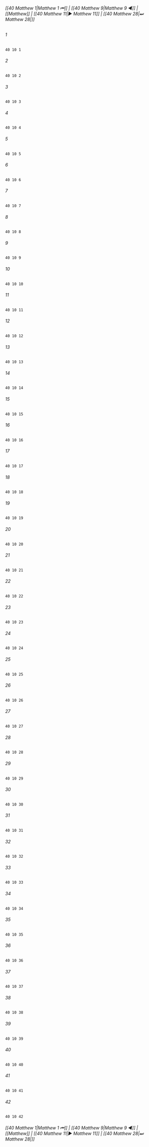 
###### [[40 Matthew 1|Matthew 1 ⏮]] | [[40 Matthew 9|Matthew 9 ◀]] | [[Matthew]] | [[40 Matthew 11|▶ Matthew 11]] | [[40 Matthew 28|⏭ Matthew 28|]]

###### 1
``` verse
40 10 1 
```
###### 2
``` verse
40 10 2 
```
###### 3
``` verse
40 10 3 
```
###### 4
``` verse
40 10 4 
```
###### 5
``` verse
40 10 5 
```
###### 6
``` verse
40 10 6 
```
###### 7
``` verse
40 10 7 
```
###### 8
``` verse
40 10 8 
```
###### 9
``` verse
40 10 9 
```
###### 10
``` verse
40 10 10 
```
###### 11
``` verse
40 10 11 
```
###### 12
``` verse
40 10 12 
```
###### 13
``` verse
40 10 13 
```
###### 14
``` verse
40 10 14 
```
###### 15
``` verse
40 10 15 
```
###### 16
``` verse
40 10 16 
```
###### 17
``` verse
40 10 17 
```
###### 18
``` verse
40 10 18 
```
###### 19
``` verse
40 10 19 
```
###### 20
``` verse
40 10 20 
```
###### 21
``` verse
40 10 21 
```
###### 22
``` verse
40 10 22 
```
###### 23
``` verse
40 10 23 
```
###### 24
``` verse
40 10 24 
```
###### 25
``` verse
40 10 25 
```
###### 26
``` verse
40 10 26 
```
###### 27
``` verse
40 10 27 
```
###### 28
``` verse
40 10 28 
```
###### 29
``` verse
40 10 29 
```
###### 30
``` verse
40 10 30 
```
###### 31
``` verse
40 10 31 
```
###### 32
``` verse
40 10 32 
```
###### 33
``` verse
40 10 33 
```
###### 34
``` verse
40 10 34 
```
###### 35
``` verse
40 10 35 
```
###### 36
``` verse
40 10 36 
```
###### 37
``` verse
40 10 37 
```
###### 38
``` verse
40 10 38 
```
###### 39
``` verse
40 10 39 
```
###### 40
``` verse
40 10 40 
```
###### 41
``` verse
40 10 41 
```
###### 42
``` verse
40 10 42 
```

###### [[40 Matthew 1|Matthew 1 ⏮]] | [[40 Matthew 9|Matthew 9 ◀]] | [[Matthew]] | [[40 Matthew 11|▶ Matthew 11]] | [[40 Matthew 28|⏭ Matthew 28|]]

